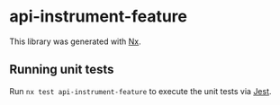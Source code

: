 # api-instrument-feature

This library was generated with [Nx](https://nx.dev).

## Running unit tests

Run `nx test api-instrument-feature` to execute the unit tests via
[Jest](https://jestjs.io).
